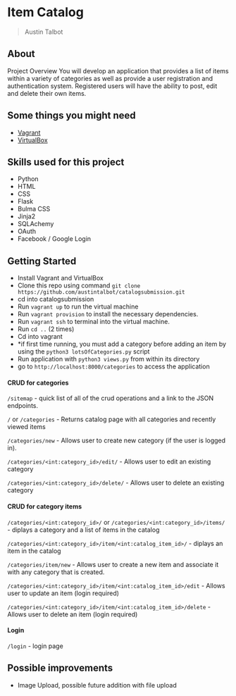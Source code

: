 # Item Catalog

> Austin Talbot

## About

Project Overview
You will develop an application that provides a list of items within a variety of categories as well as provide a user registration and authentication system. Registered users will have the ability to post, edit and delete their own items.

## Some things you might need

- [Vagrant](https://www.vagrantup.com/)
- [VirtualBox](https://www.virtualbox.org/wiki/Downloads)

## Skills used for this project

- Python
- HTML
- CSS
- Flask
- Bulma CSS
- Jinja2
- SQLAchemy
- OAuth
- Facebook / Google Login

## Getting Started

- Install Vagrant and VirtualBox
- Clone this repo using command `git clone https://github.com/austintalbot/catalogsubmission.git`
- cd into catalogsubmission
- Run `vagrant up` to run the virtual machine
- Run `vagrant provision` to install the necessary dependencies.
- Run `vagrant ssh` to terminal into the virtual machine.
- Run `cd ..` (2 times)
- Cd into vagrant
- \*if first time running, you must add a category before adding an item by using the `python3 lotsOfCategories.py` script
- Run application with `python3 views.py` from within its directory
- go to `http://localhost:8000/categories` to access the application

#### CRUD for categories

`/sitemap` - quick list of all of the crud operations and a link to the JSON endpoints.

`/` or `/categories` - Returns catalog page with all categories and recently viewed items

`/categories/new` - Allows user to create new category (if the user is logged in).

`/categories/<int:category_id>/edit/` - Allows user to edit an existing category

`/categories/<int:category_id>/delete/` - Allows user to delete an existing category

#### CRUD for category items

`/categories/<int:category_id>/` or `/categories/<int:category_id>/items/` - diplays a category and a list of items in the catalog

`/categories/<int:category_id>/item/<int:catalog_item_id>/` - diplays an item in the catalog

`/categories/item/new` - Allows user to create a new item and associate it with any category that is created.

`/categories/<int:category_id>/item/<int:catalog_item_id>/edit` - Allows user to update an item (login required)

`/categories/<int:category_id>/item/<int:catalog_item_id>/delete` - Allows user to delete an item (login required)

#### Login

`/login` - login page

## Possible improvements

- Image Upload, possible future addition with file upload
